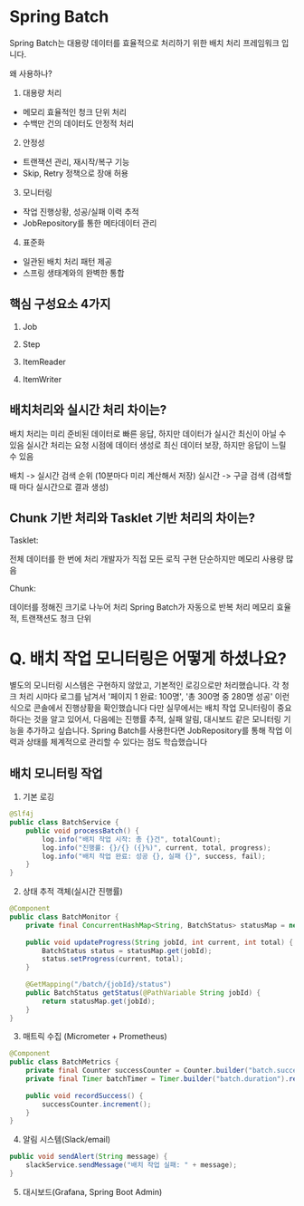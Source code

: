 # Spring Batch

Spring Batch는 대용량 데이터를 효율적으로 처리하기 위한 배치 처리 프레임워크 입니다.

왜 사용하나?
1. 대용량 처리
- 메모리 효율적인 청크 단위 처리
- 수백만 건의 데이터도 안정적 처리

2. 안정성
- 트랜잭션 관리, 재시작/복구 기능
- Skip, Retry 정책으로 장애 허용

3. 모니터링
- 작업 진행상황, 성공/실패 이력 추적
- JobRepository를 통한 메타데이터 관리

4. 표준화
- 일관된 배치 처리 패턴 제공
- 스프링 생태계와의 완벽한 통합

## 핵심 구성요소 4가지
1. Job

2. Step

3. ItemReader

4. ItemWriter

## 배치처리와 실시간 처리 차이는?
배치 처리는 미리 준비된 데이터로 빠른 응답, 하지만 데이터가 실시간 최신이 아닐 수 있음
실시간 처리는 요청 시점에 데이터 생성로 최신 데이터 보장, 하지만 응답이 느릴 수 있음

배치 -> 실시간 검색 순위 (10분마다 미리 계산해서 저장)
실시간 -> 구글 검색 (검색할 때 마다 실시간으로 결과 생성)

## Chunk 기반 처리와 Tasklet 기반 처리의 차이는?
Tasklet:

전체 데이터를 한 번에 처리
개발자가 직접 모든 로직 구현
단순하지만 메모리 사용량 많음

Chunk:

데이터를 정해진 크기로 나누어 처리
Spring Batch가 자동으로 반복 처리
메모리 효율적, 트랜잭션도 청크 단위

# Q. 배치 작업 모니터링은 어떻게 하셨나요?
별도의 모니터링 시스템은 구현하지 않았고, 기본적인 로깅으로만 처리했습니다. 각 청크 처리 시마다 로그를 남겨서 '페이지 1 완료: 100명', '총 300명 중 280명 성공' 이런 식으로 콘솔에서 진행상황을 확인했습니다
다만 실무에서는 배치 작업 모니터링이 중요하다는 것을 알고 있어서, 다음에는 진행률 추적, 실패 알림, 대시보드 같은 모니터링 기능을 추가하고 싶습니다. Spring Batch를 사용한다면 JobRepository를 통해 작업 이력과 상태를 체계적으로 관리할 수 있다는 점도 학습했습니다

## 배치 모니터링 작업
1. 기본 로깅
```java
@Slf4j
public class BatchService {
    public void processBatch() {
        log.info("배치 작업 시작: 총 {}건", totalCount);
        log.info("진행률: {}/{} ({}%)", current, total, progress);
        log.info("배치 작업 완료: 성공 {}, 실패 {}", success, fail);
    }
}
```

2. 상태 추적 객체(실시간 진행률)
```java
@Component
public class BatchMonitor {
    private final ConcurrentHashMap<String, BatchStatus> statusMap = new ConcurrentHashMap<>();
    
    public void updateProgress(String jobId, int current, int total) {
        BatchStatus status = statusMap.get(jobId);
        status.setProgress(current, total);
    }
    
    @GetMapping("/batch/{jobId}/status")
    public BatchStatus getStatus(@PathVariable String jobId) {
        return statusMap.get(jobId);
    }
}
```

3. 매트릭 수집 (Micrometer + Prometheus)
```java
@Component
public class BatchMetrics {
    private final Counter successCounter = Counter.builder("batch.success").register(meterRegistry);
    private final Timer batchTimer = Timer.builder("batch.duration").register(meterRegistry);
    
    public void recordSuccess() {
        successCounter.increment();
    }
}
```

4. 알림 시스템(Slack/email)
```java
public void sendAlert(String message) {
    slackService.sendMessage("배치 작업 실패: " + message);
}
```

5. 대시보드(Grafana, Spring Boot Admin)
